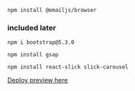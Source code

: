 ```
npm install @emailjs/browser

```
### included later
```
npm i bootstrap@5.3.0
```
```
npm install gsap
```
```
npm install react-slick slick-carousel
```

[Deploy preview here](https://marin-portfolio-website.netlify.app)

